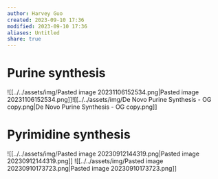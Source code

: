 ```yaml
---
author: Harvey Guo
created: 2023-09-10 17:36
modified: 2023-09-10 17:36
aliases: Untitled
share: true
---
```

# Purine synthesis
![[../../assets/img/Pasted image 20231106152534.png|Pasted image 20231106152534.png]]![[../../assets/img/De Novo Purine Synthesis - OG copy.png|De Novo Purine Synthesis - OG copy.png]]
# Pyrimidine synthesis
![[../../assets/img/Pasted image 20230912144319.png|Pasted image 20230912144319.png]]
![[../../assets/img/Pasted image 20230910173723.png|Pasted image 20230910173723.png]]
